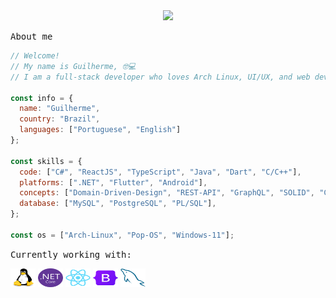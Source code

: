<div align="center">
  <img src="https://cdna.artstation.com/p/assets/images/images/048/634/874/original/nela-gluhak-pc-3.gif?1650538260" width="150">
</div>

<p><kbd> About me </kbd></p> 

```javascript
// Welcome! 
// My name is Guilherme, 🤓💻
// I am a full-stack developer who loves Arch Linux, UI/UX, and web development. 

const info = {
  name: "Guilherme",
  country: "Brazil",
  languages: ["Portuguese", "English"]
};

const skills = {
  code: ["C#", "ReactJS", "TypeScript", "Java", "Dart", "C/C++"],
  platforms: [".NET", "Flutter", "Android"],
  concepts: ["Domain-Driven-Design", "REST-API", "GraphQL", "SOLID", "Clean-Code"],
  database: ["MySQL", "PostgreSQL", "PL/SQL"],
};

const os = ["Arch-Linux", "Pop-OS", "Windows-11"];
```

<!-- Linguagens -->
<div> 
  <p><kbd> Currently working with: </kbd></p> 
  <img title="linux" height="30" width="40" src="https://raw.githubusercontent.com/devicons/devicon/1119b9f84c0290e0f0b38982099a2bd027a48bf1/icons/linux/linux-original.svg" />
  <img title=".net core" height="30" width="40" src="https://raw.githubusercontent.com/devicons/devicon/master/icons/dotnetcore/dotnetcore-original.svg" />
  <img title="react" height="30" width="40" src="https://raw.githubusercontent.com/devicons/devicon/master/icons/react/react-original.svg" />
  <img title="bootstrap" height="30" width="40" src="https://raw.githubusercontent.com/devicons/devicon/master/icons/bootstrap/bootstrap-original.svg" />
  <img title="mysql" height="30" width="40" src="https://raw.githubusercontent.com/devicons/devicon/master/icons/mysql/mysql-original.svg" />

  <p></p>
  <!--
  <p><kbd> Others: </kbd></p> 
    <img title="lua" height="30" width="40" src="https://raw.githubusercontent.com/devicons/devicon/1119b9f84c0290e0f0b38982099a2bd027a48bf1/icons/lua/lua-original-wordmark.svg"/>
  <img title="c" height="30" width="40" src="https://raw.githubusercontent.com/devicons/devicon/master/icons/c/c-original.svg" />
  <img title="flutter" height="30" width="40" src="https://raw.githubusercontent.com/devicons/devicon/master/icons/flutter/flutter-original.svg" />
  <img title="dart" height="30" width="40" src="https://raw.githubusercontent.com/devicons/devicon/master/icons/dart/dart-original.svg">
  <img title="android" height="30" width="40" src="https://raw.githubusercontent.com/devicons/devicon/master/icons/android/android-original.svg" />
  <img title="postgresql" height="30" width="40" src="https://raw.githubusercontent.com/devicons/devicon/master/icons/postgresql/postgresql-original.svg"/>
  <img title="npm" height="30" width="40" src="https://raw.githubusercontent.com/devicons/devicon/master/icons/npm/npm-original-wordmark.svg"/>
  -->
</div>


